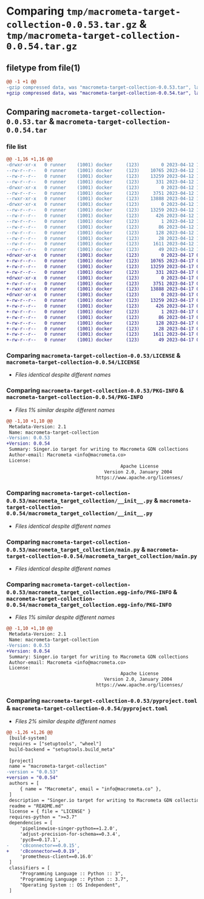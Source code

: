# Comparing `tmp/macrometa-target-collection-0.0.53.tar.gz` & `tmp/macrometa-target-collection-0.0.54.tar.gz`

## filetype from file(1)

```diff
@@ -1 +1 @@
-gzip compressed data, was "macrometa-target-collection-0.0.53.tar", last modified: Wed Apr 12 18:13:16 2023, max compression
+gzip compressed data, was "macrometa-target-collection-0.0.54.tar", last modified: Mon Apr 17 02:56:42 2023, max compression
```

## Comparing `macrometa-target-collection-0.0.53.tar` & `macrometa-target-collection-0.0.54.tar`

### file list

```diff
@@ -1,16 +1,16 @@
-drwxr-xr-x   0 runner    (1001) docker     (123)        0 2023-04-12 18:13:16.753469 macrometa-target-collection-0.0.53/
--rw-r--r--   0 runner    (1001) docker     (123)    10765 2023-04-12 18:12:57.000000 macrometa-target-collection-0.0.53/LICENSE
--rw-r--r--   0 runner    (1001) docker     (123)    13259 2023-04-12 18:13:16.753469 macrometa-target-collection-0.0.53/PKG-INFO
--rw-r--r--   0 runner    (1001) docker     (123)      331 2023-04-12 18:12:57.000000 macrometa-target-collection-0.0.53/README.md
-drwxr-xr-x   0 runner    (1001) docker     (123)        0 2023-04-12 18:13:16.749469 macrometa-target-collection-0.0.53/macrometa_target_collection/
--rw-r--r--   0 runner    (1001) docker     (123)     3751 2023-04-12 18:12:57.000000 macrometa-target-collection-0.0.53/macrometa_target_collection/__init__.py
--rwxr-xr-x   0 runner    (1001) docker     (123)    13888 2023-04-12 18:12:57.000000 macrometa-target-collection-0.0.53/macrometa_target_collection/main.py
-drwxr-xr-x   0 runner    (1001) docker     (123)        0 2023-04-12 18:13:16.753469 macrometa-target-collection-0.0.53/macrometa_target_collection.egg-info/
--rw-r--r--   0 runner    (1001) docker     (123)    13259 2023-04-12 18:13:16.000000 macrometa-target-collection-0.0.53/macrometa_target_collection.egg-info/PKG-INFO
--rw-r--r--   0 runner    (1001) docker     (123)      426 2023-04-12 18:13:16.000000 macrometa-target-collection-0.0.53/macrometa_target_collection.egg-info/SOURCES.txt
--rw-r--r--   0 runner    (1001) docker     (123)        1 2023-04-12 18:13:16.000000 macrometa-target-collection-0.0.53/macrometa_target_collection.egg-info/dependency_links.txt
--rw-r--r--   0 runner    (1001) docker     (123)       86 2023-04-12 18:13:16.000000 macrometa-target-collection-0.0.53/macrometa_target_collection.egg-info/entry_points.txt
--rw-r--r--   0 runner    (1001) docker     (123)      128 2023-04-12 18:13:16.000000 macrometa-target-collection-0.0.53/macrometa_target_collection.egg-info/requires.txt
--rw-r--r--   0 runner    (1001) docker     (123)       28 2023-04-12 18:13:16.000000 macrometa-target-collection-0.0.53/macrometa_target_collection.egg-info/top_level.txt
--rw-r--r--   0 runner    (1001) docker     (123)     1611 2023-04-12 18:12:57.000000 macrometa-target-collection-0.0.53/pyproject.toml
--rw-r--r--   0 runner    (1001) docker     (123)       49 2023-04-12 18:13:16.753469 macrometa-target-collection-0.0.53/setup.cfg
+drwxr-xr-x   0 runner    (1001) docker     (123)        0 2023-04-17 02:56:42.577530 macrometa-target-collection-0.0.54/
+-rw-r--r--   0 runner    (1001) docker     (123)    10765 2023-04-17 02:56:13.000000 macrometa-target-collection-0.0.54/LICENSE
+-rw-r--r--   0 runner    (1001) docker     (123)    13259 2023-04-17 02:56:42.577530 macrometa-target-collection-0.0.54/PKG-INFO
+-rw-r--r--   0 runner    (1001) docker     (123)      331 2023-04-17 02:56:13.000000 macrometa-target-collection-0.0.54/README.md
+drwxr-xr-x   0 runner    (1001) docker     (123)        0 2023-04-17 02:56:42.577530 macrometa-target-collection-0.0.54/macrometa_target_collection/
+-rw-r--r--   0 runner    (1001) docker     (123)     3751 2023-04-17 02:56:13.000000 macrometa-target-collection-0.0.54/macrometa_target_collection/__init__.py
+-rwxr-xr-x   0 runner    (1001) docker     (123)    13888 2023-04-17 02:56:13.000000 macrometa-target-collection-0.0.54/macrometa_target_collection/main.py
+drwxr-xr-x   0 runner    (1001) docker     (123)        0 2023-04-17 02:56:42.577530 macrometa-target-collection-0.0.54/macrometa_target_collection.egg-info/
+-rw-r--r--   0 runner    (1001) docker     (123)    13259 2023-04-17 02:56:42.000000 macrometa-target-collection-0.0.54/macrometa_target_collection.egg-info/PKG-INFO
+-rw-r--r--   0 runner    (1001) docker     (123)      426 2023-04-17 02:56:42.000000 macrometa-target-collection-0.0.54/macrometa_target_collection.egg-info/SOURCES.txt
+-rw-r--r--   0 runner    (1001) docker     (123)        1 2023-04-17 02:56:42.000000 macrometa-target-collection-0.0.54/macrometa_target_collection.egg-info/dependency_links.txt
+-rw-r--r--   0 runner    (1001) docker     (123)       86 2023-04-17 02:56:42.000000 macrometa-target-collection-0.0.54/macrometa_target_collection.egg-info/entry_points.txt
+-rw-r--r--   0 runner    (1001) docker     (123)      128 2023-04-17 02:56:42.000000 macrometa-target-collection-0.0.54/macrometa_target_collection.egg-info/requires.txt
+-rw-r--r--   0 runner    (1001) docker     (123)       28 2023-04-17 02:56:42.000000 macrometa-target-collection-0.0.54/macrometa_target_collection.egg-info/top_level.txt
+-rw-r--r--   0 runner    (1001) docker     (123)     1611 2023-04-17 02:56:13.000000 macrometa-target-collection-0.0.54/pyproject.toml
+-rw-r--r--   0 runner    (1001) docker     (123)       49 2023-04-17 02:56:42.577530 macrometa-target-collection-0.0.54/setup.cfg
```

### Comparing `macrometa-target-collection-0.0.53/LICENSE` & `macrometa-target-collection-0.0.54/LICENSE`

 * *Files identical despite different names*

### Comparing `macrometa-target-collection-0.0.53/PKG-INFO` & `macrometa-target-collection-0.0.54/PKG-INFO`

 * *Files 1% similar despite different names*

```diff
@@ -1,10 +1,10 @@
 Metadata-Version: 2.1
 Name: macrometa-target-collection
-Version: 0.0.53
+Version: 0.0.54
 Summary: Singer.io target for writing to Macrometa GDN collections
 Author-email: Macrometa <info@macrometa.co>
 License: 
                                          Apache License
                                    Version 2.0, January 2004
                                 https://www.apache.org/licenses/
```

### Comparing `macrometa-target-collection-0.0.53/macrometa_target_collection/__init__.py` & `macrometa-target-collection-0.0.54/macrometa_target_collection/__init__.py`

 * *Files identical despite different names*

### Comparing `macrometa-target-collection-0.0.53/macrometa_target_collection/main.py` & `macrometa-target-collection-0.0.54/macrometa_target_collection/main.py`

 * *Files identical despite different names*

### Comparing `macrometa-target-collection-0.0.53/macrometa_target_collection.egg-info/PKG-INFO` & `macrometa-target-collection-0.0.54/macrometa_target_collection.egg-info/PKG-INFO`

 * *Files 1% similar despite different names*

```diff
@@ -1,10 +1,10 @@
 Metadata-Version: 2.1
 Name: macrometa-target-collection
-Version: 0.0.53
+Version: 0.0.54
 Summary: Singer.io target for writing to Macrometa GDN collections
 Author-email: Macrometa <info@macrometa.co>
 License: 
                                          Apache License
                                    Version 2.0, January 2004
                                 https://www.apache.org/licenses/
```

### Comparing `macrometa-target-collection-0.0.53/pyproject.toml` & `macrometa-target-collection-0.0.54/pyproject.toml`

 * *Files 2% similar despite different names*

```diff
@@ -1,26 +1,26 @@
 [build-system]
 requires = ["setuptools", "wheel"]
 build-backend = "setuptools.build_meta"
 
 [project]
 name = "macrometa-target-collection"
-version = "0.0.53"
+version = "0.0.54"
 authors = [
     { name = "Macrometa", email = "info@macrometa.co" },
 ]
 description = "Singer.io target for writing to Macrometa GDN collections"
 readme = "README.md"
 license = { file = "LICENSE" }
 requires-python = ">=3.7"
 dependencies = [
     'pipelinewise-singer-python==1.2.0',
     'adjust-precision-for-schema==0.3.4',
     'pyc8==0.17.1',
-    'c8connector==0.0.15',
+    'c8connector==0.0.19',
     'prometheus-client==0.16.0'
 ]
 classifiers = [
     "Programming Language :: Python :: 3",
     "Programming Language :: Python :: 3.7",
     "Operating System :: OS Independent",
 ]
```

